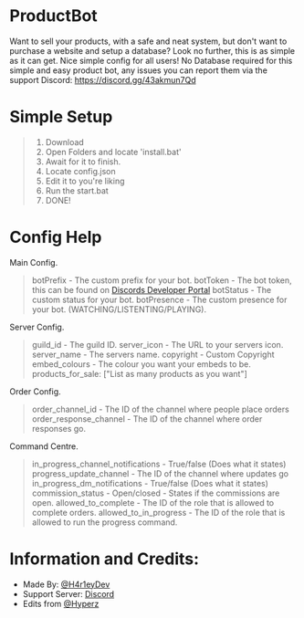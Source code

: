 # ProductBot
Want to sell your products, with a safe and neat system, but don't want to purchase a website and setup a database? Look no further, this is as simple as it can get. Nice simple config for all users! No Database required for this simple and easy product bot, any issues you can report them via the support Discord: https://discord.gg/43akmun7Qd


# **Simple Setup**
> 1) Download
> 2) Open Folders and locate 'install.bat'
> 3) Await for it to finish.
> 4) Locate config.json
> 5) Edit it to you're liking
> 6) Run the start.bat
> 7) DONE!


# Config Help

Main Config.
> botPrefix - The custom prefix for your bot.
> botToken - The bot token, this can be found on [Discords Developer Portal](https://discord.com/developers/applications)
> botStatus - The custom status for your bot.
> botPresence - The custom presence for your bot. (WATCHING/LISTENTING/PLAYING).

Server Config.
> guild_id - The guild ID.
> server_icon - The URL to your servers icon.
> server_name - The servers name.
> copyright - Custom Copyright
> embed_colours - The colour you want your embeds to be.
> products_for_sale: ["List as many products as you want"]

Order Config.
> order_channel_id - The ID of the channel where people place orders
> order_response_channel - The ID of the channel where order responses go.

Command Centre.
> in_progress_channel_notifications - True/false (Does what it states)
> progress_update_channel - The ID of the channel where updates go
> in_progress_dm_notifications - True/false (Does what it states)
> commission_status - Open/closed - States if the commissions are open.
> allowed_to_complete - The ID of the role that is allowed to complete orders.
> allowed_to_in_progress - The ID of the role that is allowed to run the progress command.


# **Information and Credits:** 
- Made By: [@H4r1eyDev](https://discord.gg/JX5n6FfGMV)
- Support Server: [Discord](https://discord.gg/JX5n6FfGMV)
- Edits from [@Hyperz](https://hyperz.dev/discord)
